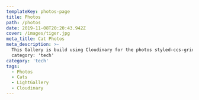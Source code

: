 ```yaml
---
templateKey: photos-page
title: Photos
path: /photos
date: 2019-11-08T20:20:43.942Z
cover: /images/tiger.jpg
meta_title: Cat Photos
meta_description: >-
  This Gallery is build using Cloudinary for the photos styled-ccs-grid for display and ImageGallery for the photo Gallery window display.
  category: 'tech'
category: 'tech'
tags:
  - Photos
  - Cats
  - LightGallery
  - Cloudinary
---
```


